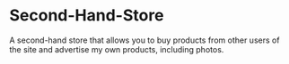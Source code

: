 # Second-Hand-Store
A second-hand store that allows you to buy products from other users of the site and advertise my own products, including photos.
